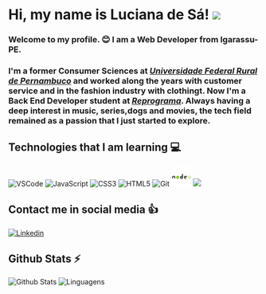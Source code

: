 


# Hi, my name is Luciana de Sá!  <img src="https://media.giphy.com/media/hvRJCLFzcasrR4ia7z/giphy.gif" width="30">

### Welcome to my profile. 😊  I am a Web Developer from Igarassu-PE. 


### I'm a former Consumer Sciences at <a href="http://www.ufrpe.br/">_Universidade Federal Rural de Pernambuco_</a> and worked along the years with customer service and in the fashion industry with clothingt. Now I'm a **Back End Developer** student at <a href="https://reprograma.com.br/todas-em-tech.html">_Reprograma_</a>. Always having a deep interest in music, series,dogs and movies, the tech field remained as a passion that I just started to explore.  
## Technologies that I am learning 💻 
![VSCode](https://img.shields.io/badge/-VSCode-007ACC?style=for-the-badge&logo=visualstudiocode&logoColor=white) 
![JavaScript](https://img.shields.io/badge/-JavaScript-F7DF1E?style=for-the-badge&logo=javascript&logoColor=black) 
![CSS3](https://img.shields.io/badge/-CSS3-1572B6?style=for-the-badge&logo=css3&logoColor=white)
![HTML5](https://img.shields.io/badge/-HTML5-E34F26?style=for-the-badge&logo=html5&logoColor=white) 
![Git](https://img.shields.io/badge/-Git-F05032?style=for-the-badge&logo=git&logoColor=white) 
<img src="https://raw.githubusercontent.com/devicons/devicon/master/icons/nodejs/nodejs-original-wordmark.svg" alt="nodejs" width="40" height="40"/>
<img  src="https://img.shields.io/badge/Java-ED8B00?style=for-the-badge&logo=java&logoColor=white">
## Contact me in social media :thumbsup: 
[![Linkedin](https://img.shields.io/badge/linkedin-%230A66C2.svg?&style=for-the-badge&logo=linkedin&logoColor=white&link=https://www.linkedin.com/in/andrejaques/)](https://www.linkedin.com/feed/)  
## Github Stats :zap: 
![Github Stats](https://github-readme-stats.vercel.app/api?username=dlsfarias71&show_icons=true&theme=vue-dark&count_private=true&show_icons=true&include_all_commits=true) 
![Linguagens](https://github-readme-stats.vercel.app/api/top-langs/?username=dlsfarias71&theme=vue-dark&layout=compact)

